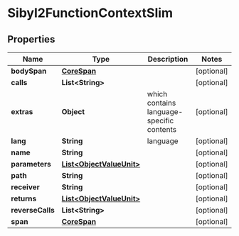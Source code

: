 

# Sibyl2FunctionContextSlim


## Properties

| Name | Type | Description | Notes |
|------------ | ------------- | ------------- | -------------|
|**bodySpan** | [**CoreSpan**](CoreSpan.md) |  |  [optional] |
|**calls** | **List&lt;String&gt;** |  |  [optional] |
|**extras** | **Object** | which contains language-specific contents |  [optional] |
|**lang** | **String** | language |  [optional] |
|**name** | **String** |  |  [optional] |
|**parameters** | [**List&lt;ObjectValueUnit&gt;**](ObjectValueUnit.md) |  |  [optional] |
|**path** | **String** |  |  [optional] |
|**receiver** | **String** |  |  [optional] |
|**returns** | [**List&lt;ObjectValueUnit&gt;**](ObjectValueUnit.md) |  |  [optional] |
|**reverseCalls** | **List&lt;String&gt;** |  |  [optional] |
|**span** | [**CoreSpan**](CoreSpan.md) |  |  [optional] |



